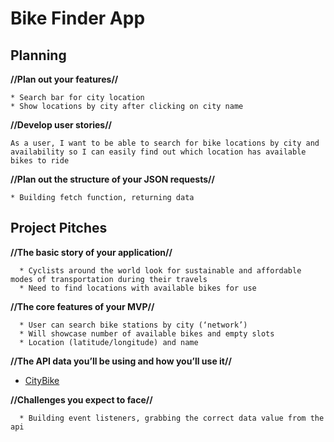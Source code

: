 # Bike Finder App



## Planning

**//Plan out your features//**

    * Search bar for city location
    * Show locations by city after clicking on city name

**//Develop user stories//**

    As a user, I want to be able to search for bike locations by city and availability so I can easily find out which location has available bikes to ride

**//Plan out the structure of your JSON requests//**
    
    * Building fetch function, returning data

## Project Pitches

  **//The basic story of your application//**

      * Cyclists around the world look for sustainable and affordable modes of transportation during their travels
      * Need to find locations with available bikes for use

  **//The core features of your MVP//**

      * User can search bike stations by city (‘network’)
      * Will showcase number of available bikes and empty slots
      * Location (latitude/longitude) and name

  **//The API data you’ll be using and how you’ll use it//**

  * [CityBike](https://api.citybik.es/v2/networks)
  
  **//Challenges you expect to face//**

      * Building event listeners, grabbing the correct data value from the api